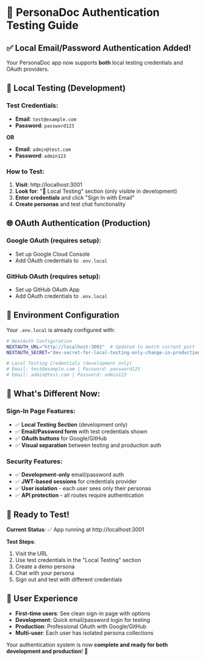 # 🔐 PersonaDoc Authentication Testing Guide

## ✅ **Local Email/Password Authentication Added!**

Your PersonaDoc app now supports **both** local testing credentials and OAuth providers.

## 🧪 **Local Testing (Development)**

### **Test Credentials:**
- **Email**: `test@example.com`
- **Password**: `password123`

**OR**

- **Email**: `admin@test.com`  
- **Password**: `admin123`

### **How to Test:**
1. **Visit**: http://localhost:3001
2. **Look for**: "🧪 Local Testing" section (only visible in development)
3. **Enter credentials** and click "Sign In with Email"
4. **Create personas** and test chat functionality

## 🌐 **OAuth Authentication (Production)**

### **Google OAuth** (requires setup):
- Set up Google Cloud Console
- Add OAuth credentials to `.env.local`

### **GitHub OAuth** (requires setup):
- Set up GitHub OAuth App
- Add OAuth credentials to `.env.local`

## 🔧 **Environment Configuration**

Your `.env.local` is already configured with:

```bash
# NextAuth Configuration
NEXTAUTH_URL="http://localhost:3001"  # Updated to match current port
NEXTAUTH_SECRET="dev-secret-for-local-testing-only-change-in-production"

# Local Testing Credentials (development only)
# Email: test@example.com | Password: password123
# Email: admin@test.com | Password: admin123
```

## 🎯 **What's Different Now:**

### **Sign-In Page Features:**
- ✅ **Local Testing Section** (development only)
- ✅ **Email/Password form** with test credentials shown
- ✅ **OAuth buttons** for Google/GitHub
- ✅ **Visual separation** between testing and production auth

### **Security Features:**
- ✅ **Development-only** email/password auth
- ✅ **JWT-based sessions** for credentials provider
- ✅ **User isolation** - each user sees only their personas
- ✅ **API protection** - all routes require authentication

## 🚀 **Ready to Test!**

**Current Status**: ✅ App running at http://localhost:3001

**Test Steps**:
1. Visit the URL
2. Use test credentials in the "Local Testing" section
3. Create a demo persona
4. Chat with your persona
5. Sign out and test with different credentials

## 📱 **User Experience**

- **First-time users**: See clean sign-in page with options
- **Development**: Quick email/password login for testing
- **Production**: Professional OAuth with Google/GitHub
- **Multi-user**: Each user has isolated persona collections

Your authentication system is now **complete and ready for both development and production**! 🎊
